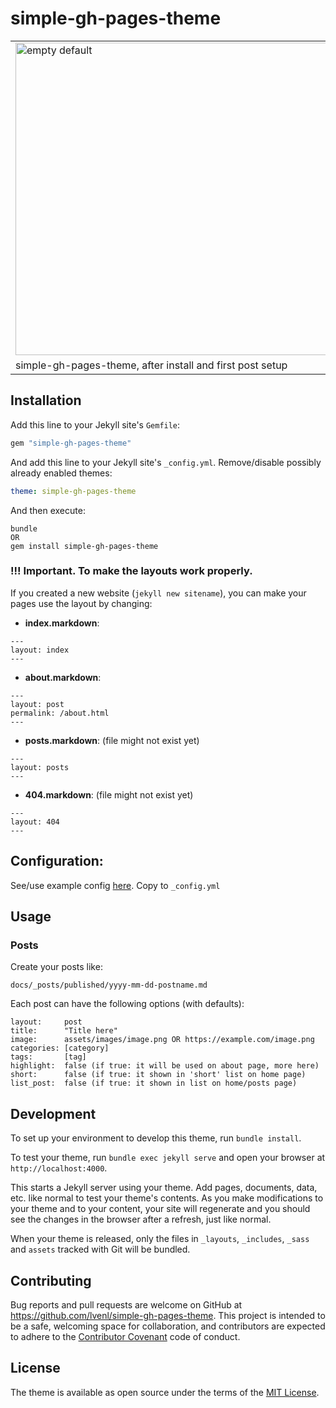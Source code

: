 # simple-gh-pages-theme

<table>
<tr><td>
<img width="500" alt="empty default" src="https://user-images.githubusercontent.com/5443727/229302809-750132e5-d461-4ec8-a38a-ccdc62b3b72e.png"> 
</td><td>
<img width="500" alt="jordiwippert.nl" src="https://user-images.githubusercontent.com/5443727/229302812-d481eb40-b0ca-49cd-95d5-c7fef5228b7a.png">
</td>
<tr>
<td>
simple-gh-pages-theme, after install and first post setup                            
</td>
<td>
in-use
</td>
</tr>
</table>

## Installation

Add this line to your Jekyll site's `Gemfile`:
```ruby
gem "simple-gh-pages-theme"
```

And add this line to your Jekyll site's `_config.yml`. Remove/disable possibly already enabled themes:
```yaml
theme: simple-gh-pages-theme
```

And then execute:
```shell
bundle
OR
gem install simple-gh-pages-theme
```
### !!! Important. To make the layouts work properly.

If you created a new website (`jekyll new sitename`), you can make your pages use the layout by changing:

- **index.markdown**: 
```
---
layout: index
---
```
- **about.markdown**:
```
---
layout: post
permalink: /about.html 
---
```
- **posts.markdown**: (file might not exist yet)
```
---
layout: posts
---
```
- **404.markdown**: (file might not exist yet)
```
---
layout: 404
---
```

## Configuration:

See/use example config [here](https://github.com/LiveNL/simple-gh-pages-theme/blob/main/example-config.yml). Copy to `_config.yml`

## Usage
### Posts

Create your posts like:

```
docs/_posts/published/yyyy-mm-dd-postname.md
```

Each post can have the following options (with defaults):

```
layout:     post
title:      "Title here"
image:      assets/images/image.png OR https://example.com/image.png
categories: [category]
tags:       [tag]
highlight:  false (if true: it will be used on about page, more here)
short:      false (if true: it shown in 'short' list on home page)
list_post:  false (if true: it shown in list on home/posts page)
```

## Development

To set up your environment to develop this theme, run `bundle install`.

To test your theme, run `bundle exec jekyll serve` and open your browser at `http://localhost:4000`.

This starts a Jekyll server using your theme. Add pages, documents, data, etc. like normal to test your theme's contents. As you make modifications to your theme and to your content, your site will regenerate and you should see the changes in the browser after a refresh, just like normal.

When your theme is released, only the files in `_layouts`, `_includes`, `_sass` and `assets` tracked with Git will be bundled.

## Contributing
Bug reports and pull requests are welcome on GitHub at https://github.com/lvenl/simple-gh-pages-theme. This project is intended to be a safe, welcoming space for collaboration, and contributors are expected to adhere to the [Contributor Covenant](https://www.contributor-covenant.org/) code of conduct.

## License

The theme is available as open source under the terms of the [MIT License](https://opensource.org/licenses/MIT).
